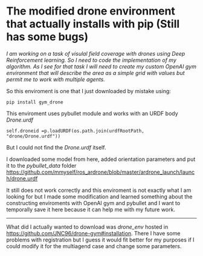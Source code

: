 # The modified drone environment that actually installs with pip (Still has some bugs)

_I am working on a task of visulal field coverage with drones using Deep Reinforcement learning. 
So I need to code the implementation of my algorithm.
As I see for that task I will need to create my custom OpenAI gym environment that will describe the area as a simple grid with values but permit me to work with multiple agents._

So this enviroment is one that I just downloaded by mistake using:

```
pip install gym_drone
```

This enviroment uses pybullet module and works with an URDF body _Drone.urdf_
```
self.droneid =p.loadURDF(os.path.join(urdfRootPath, "drone/Drone.urdf"))
```
But I could not find the _Drone.urdf_ itself. 

I downloaded some model from here, added orientation parameters and put it to the _pybullet_data_ folder
https://github.com/mmyself/ros_ardrone/blob/master/ardrone_launch/launch/drone.urdf

It still does not work correctly and this enviroment is not exactly what I am looking for but I made some modification and learned something about the constructing enviroments with OpenAI gym and pybullet and I want to temporally save it here because it can help me with my future work.
____

What did I actually wanted to download was _drone_env_ hosted in https://github.com/JNC96/drone-gym#installation.
There I have some problems with registration but I guess it would fit better for my purposes if I could modify it for the multiagend case and change some parameters.
